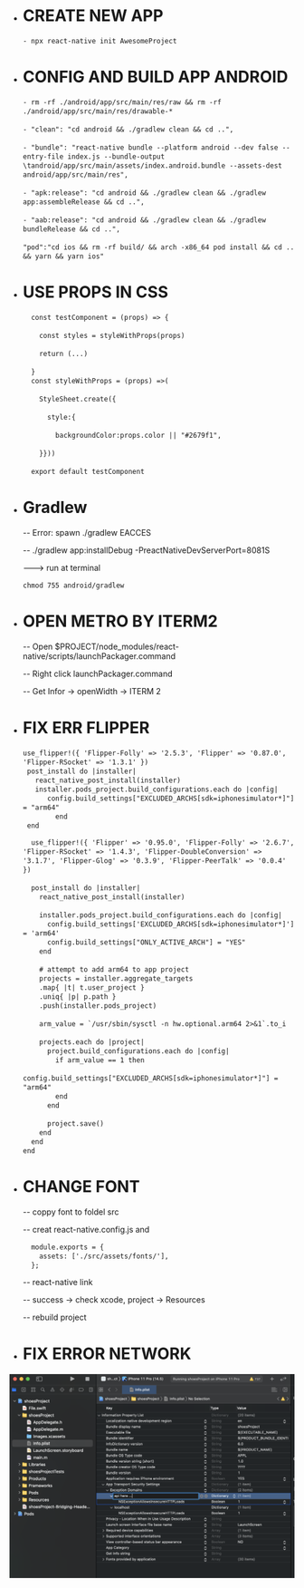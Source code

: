 - # CREATE NEW APP
  ```
  - npx react-native init AwesomeProject
  ```
- # CONFIG AND BUILD APP ANDROID
  ```
  - rm -rf ./android/app/src/main/res/raw && rm -rf ./android/app/src/main/res/drawable-*

  - "clean": "cd android && ./gradlew clean && cd ..",

  - "bundle": "react-native bundle --platform android --dev false --entry-file index.js --bundle-output \tandroid/app/src/main/assets/index.android.bundle --assets-dest android/app/src/main/res",

  - "apk:release": "cd android && ./gradlew clean && ./gradlew app:assembleRelease && cd ..",

  - "aab:release": "cd android && ./gradlew clean && ./gradlew bundleRelease && cd ..",

  "pod":"cd ios && rm -rf build/ && arch -x86_64 pod install && cd .. && yarn && yarn ios"

  ```
- # USE PROPS IN CSS

  ```
    const testComponent = (props) => {

      const styles = styleWithProps(props)

      return (...)

    }
    const styleWithProps = (props) =>(

      StyleSheet.create({

        style:{

          backgroundColor:props.color || "#2679f1",

      }}))

    export default testComponent
  ```

- # Gradlew

  -- Error: spawn ./gradlew EACCES

  -- ./gradlew app:installDebug -PreactNativeDevServerPort=8081S

  ---> run at terminal

  ```
  chmod 755 android/gradlew
  ```
- # OPEN METRO BY ITERM2

  -- Open $PROJECT/node_modules/react-native/scripts/launchPackager.command

  -- Right click launchPackager.command

  -- Get Infor -> openWidth -> ITERM 2
- # FIX ERR FLIPPER
  ```
  use_flipper!({ 'Flipper-Folly' => '2.5.3', 'Flipper' => '0.87.0', 'Flipper-RSocket' => '1.3.1' })
   post_install do |installer|
     react_native_post_install(installer)
     installer.pods_project.build_configurations.each do |config|
        config.build_settings["EXCLUDED_ARCHS[sdk=iphonesimulator*]"] = "arm64"
          end
   end
  ```

  ```
    use_flipper!({ 'Flipper' => '0.95.0', 'Flipper-Folly' => '2.6.7', 'Flipper-RSocket' => '1.4.3', 'Flipper-DoubleConversion' => '3.1.7', 'Flipper-Glog' => '0.3.9', 'Flipper-PeerTalk' => '0.0.4' })

    post_install do |installer|
      react_native_post_install(installer)

      installer.pods_project.build_configurations.each do |config|
        config.build_settings['EXCLUDED_ARCHS[sdk=iphonesimulator*]'] = 'arm64'
        config.build_settings["ONLY_ACTIVE_ARCH"] = "YES"
      end

      # attempt to add arm64 to app project
      projects = installer.aggregate_targets
      .map{ |t| t.user_project }
      .uniq{ |p| p.path }
      .push(installer.pods_project)

      arm_value = `/usr/sbin/sysctl -n hw.optional.arm64 2>&1`.to_i

      projects.each do |project|
        project.build_configurations.each do |config|
          if arm_value == 1 then
            config.build_settings["EXCLUDED_ARCHS[sdk=iphonesimulator*]"] = "arm64"
          end
        end

        project.save()
      end
    end
  end
  ```

- # CHANGE FONT

  -- coppy font to foldel src

  -- creat react-native.config.js and
    ```
      module.exports = {
        assets: ['./src/assets/fonts/'],
      };
    ```

  -- react-native link

  -- success -> check xcode, project -> Resources

  -- rebuild project

- # FIX ERROR NETWORK

![picture](../static/networkError.png)

